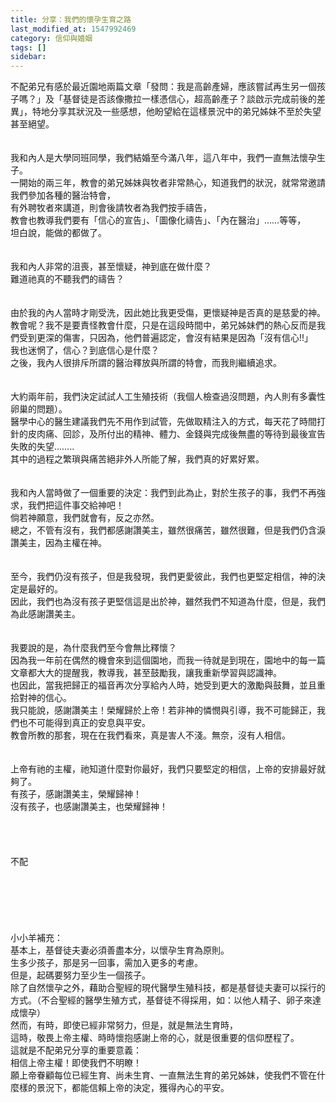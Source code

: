 ```yaml
---
title: 分享：我們的懷孕生育之路
last_modified_at: 1547992469
category: 信仰與婚姻
tags: []
sidebar: 
---
```


<p>不配弟兄有感於最近園地兩篇文章「發問：我是高齡產婦，應該嘗試再生另一個孩子嗎？」及「基督徒是否該像撒拉一樣憑信心，超高齡產子？談啟示完成前後的差異」，特地分享其狀況及一些感想，他盼望給在這樣景況中的弟兄姊妹不至於失望甚至絕望。<br/><br/><!--more--><br/>我和內人是大學同班同學，我們結婚至今滿八年，這八年中，我們一直無法懷孕生子。<br/>一開始的兩三年，教會的弟兄姊妹與牧者非常熱心，知道我們的狀況，就常常邀請我們參加各種的醫治特會，<br/>有外聘牧者來講道，則會後請牧者為我們按手禱告，<br/>教會也教導我們要有「信心的宣告」、「圖像化禱告」、「內在醫治」……等等，<br/>坦白說，能做的都做了。<br/><br/><br/>我和內人非常的沮喪，甚至懷疑，神到底在做什麼？<br/>難道祂真的不聽我們的禱告？<br/><br/><br/>由於我的內人當時才剛受洗，因此她比我更受傷，更懷疑神是否真的是慈愛的神。<br/>教會呢？我不是要責怪教會什麼，只是在這段時間中，弟兄姊妹們的熱心反而是我們受到更深的傷害，只因為，他們普遍認定，會沒有結果是因為「沒有信心!!」<br/>我也迷惘了，信心？到底信心是什麼？<br/>之後，我內人很排斥所謂的醫治釋放與所謂的特會，而我則繼續追求。<br/><br/><br/>大約兩年前，我們決定試試人工生殖技術（我個人檢查過沒問題，內人則有多囊性卵巢的問題）。<br/>醫學中心的醫生建議我們先不用作到試管，先做取精注入的方式，每天花了時間打針的皮肉痛、回診，及所付出的精神、體力、金錢與完成後無盡的等待到最後宣告失敗的失望……..<br/>其中的過程之繁瑣與痛苦絕非外人所能了解，我們真的好累好累。<br/><br/><br/>我和內人當時做了一個重要的決定：我們到此為止，對於生孩子的事，我們不再強求，我們把這件事交給神吧！<br/>倘若神願意，我們就會有，反之亦然。<br/>總之，不管有沒有，我們都感謝讚美主，雖然很痛苦，雖然很難，但是我們仍含淚讚美主，因為主權在神。<br/><br/><br/>至今，我們仍沒有孩子，但是我發現，我們更愛彼此，我們也更堅定相信，神的決定是最好的。<br/>因此，我們也為沒有孩子更堅信這是出於神，雖然我們不知道為什麼，但是，我們為此感謝讚美主。<br/><br/><br/>我要說的是，為什麼我們至今會無比釋懷？<br/>因為我一年前在偶然的機會來到這個園地，而我一待就是到現在，園地中的每一篇文章都大大的提醒我，教導我，甚至鼓勵我，讓我重新學習與認識神。<br/>也因此，當我把歸正的福音再次分享給內人時，她受到更大的激勵與鼓舞，並且重拾對神的信心。<br/>我只能說，感謝讚美主！榮耀歸於上帝！若非神的憐憫與引導，我不可能歸正，我們也不可能得到真正的安息與平安。<br/>教會所教的那套，現在在我們看來，真是害人不淺。無奈，沒有人相信。<br/><br/><br/>上帝有祂的主權，祂知道什麼對你最好，我們只要堅定的相信，上帝的安排最好就夠了。<br/>有孩子，感謝讚美主，榮耀歸神！<br/>沒有孩子，也感謝讚美主，也榮耀歸神！<br/><br/><br/><br/><br/>不配<br/><br/><br/><br/><br/><br/><br/>小小羊補充：<br/>基本上，基督徒夫妻必須善盡本分，以懷孕生育為原則。<br/>生多少孩子，那是另一回事，需加入更多的考慮。<br/>但是，起碼要努力至少生一個孩子。<br/>除了自然懷孕之外，藉助合聖經的現代醫學生殖科技，都是基督徒夫妻可以採行的方式。（不合聖經的醫學生殖方式，基督徒不得採用，如：以他人精子、卵子來達成懷孕）<br/>然而，有時，即使已經非常努力，但是，就是無法生育時，<br/>這時，敬畏上帝主權、時時懷抱感謝上帝的心，就是很重要的信仰歷程了。<br/>這就是不配弟兄分享的重要意義：<br/>相信上帝主權！即使我們不明瞭！<br/>願上帝眷顧每位已經生育、尚未生育、一直無法生育的弟兄姊妹，使我們不管在什麼樣的景況下，都能信賴上帝的決定，獲得內心的平安。</p>